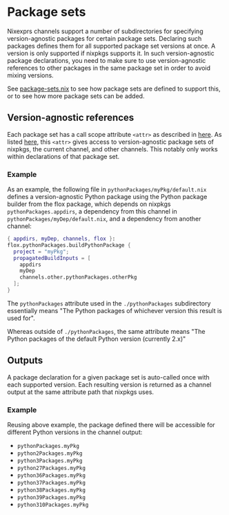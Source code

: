 # Package sets

Nixexprs channels support a number of subdirectories for specifying version-agnostic packages for certain package sets. Declaring such packages defines them for all supported package set versions at once. A version is only supported if nixpkgs supports it. In such version-agnostic package declarations, you need to make sure to use version-agnostic references to other packages in the same package set in order to avoid mixing versions.

See [package-sets.nix](../channel/package-sets.nix) to see how package sets are defined to support this, or to see how more package sets can be added.

## Version-agnostic references

Each package set has a call scope attribute `<attr>` as described in [here](channel-construction.md#topdir-subdirectories). As listed [here](channel-construction.md#call-scope), this `<attr>` gives access to version-agnostic package sets of nixpkgs, the current channel, and other channels. This notably only works within declarations of that package set.

### Example
As an example, the following file in `pythonPackages/myPkg/default.nix` defines a version-agnostic Python package using the Python package builder from the flox package, which depends on nixpkgs `pythonPackages.appdirs`, a dependency from this channel in `pythonPackages/myDep/default.nix`, and a dependency from another channel:
```nix
{ appdirs, myDep, channels, flox }:
flox.pythonPackages.buildPythonPackage {
  project = "myPkg";
  propagatedBuildInputs = [
    appdirs
    myDep
    channels.other.pythonPackages.otherPkg
  ];
}
```

The `pythonPackages` attribute used in the `./pythonPackages` subdirectory essentially means "The Python packages of whichever version this result is used for".

Whereas outside of `./pythonPackages`, the same attribute means "The Python packages of the default Python version (currently 2.x)"

## Outputs

A package declaration for a given package set is auto-called once with each supported version. Each resulting version is returned as a channel output at the same attribute path that nixpkgs uses.

### Example
Reusing above example, the package defined there will be accessible for different Python versions in the channel output:
- `pythonPackages.myPkg`
- `python2Packages.myPkg`
- `python3Packages.myPkg`
- `python27Packages.myPkg`
- `python36Packages.myPkg`
- `python37Packages.myPkg`
- `python38Packages.myPkg`
- `python39Packages.myPkg`
- `python310Packages.myPkg`
